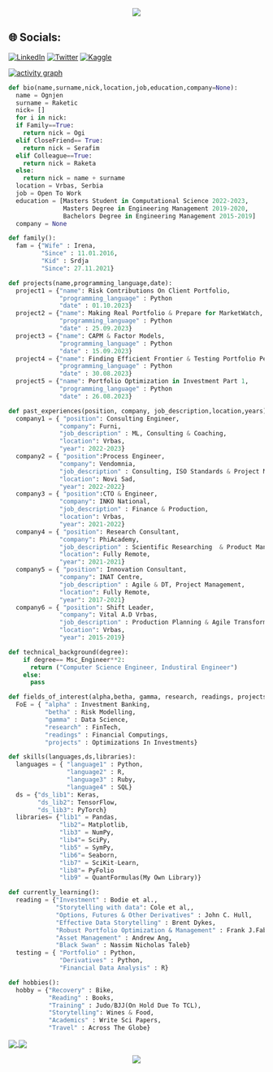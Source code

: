 <p align="center">
  <a href="https://github.com/raketic-ognjenreadme-typing-svg">
    <img src="https://readme-typing-svg.demolab.com/?lines=Ognjen%20is%20here!;Husband;Father%20of%20the%20One;Master%20in%20Engineering^2;Fields%20of%20interest:;Innovations;FinTech;Machine%20Learning;Investment;Programming; Wines&font=Roboto%20Slab%20Code&center=true&width=540&height=55&color=539BF5&vCenter=true&pause=600&size=22" /></a>
</p>

<!-- **Curriculum Vitae**: [cv.pdf]([(https://github.com/raketic-ognjen/Raketic-Ognjen/blob/main/Ognjen%20Raketic%20CV%20-%20DS.pdf)]) -->

## 🌐 Socials:
[![LinkedIn](https://img.shields.io/badge/LinkedIn-%230077B5.svg?logo=linkedin&logoColor=white)](https://linkedin.com/in/https://www.linkedin.com/in/ognjen-raketic/) [![Twitter](https://img.shields.io/badge/Twitter-%231DA1F2.svg?logo=Twitter&logoColor=white)](https://twitter.com/https://twitter.com/Ognjen_MCF) [![Kaggle](https://img.shields.io/badge/Kaggle-%231DA1F2.svg?logo=Kaggle&logoColor=white)](https://www.kaggle.com/ognjenr23)

[![activity graph](https://github-readme-activity-graph.vercel.app/graph?username=raketic-ognjen&theme=github-dark-dimmed&custom_title=Ognjen's%20Activity%20Graph&hide_border=true)](https://github.com/ashutosh00710/github-readme-activity-graph)

```py
def bio(name,surname,nick,location,job,education,company=None):
  name = Ognjen
  surname = Raketic
  nick= []
  for i in nick:
  if Family==True:
    return nick = Ogi
  elif CloseFriend== True:
    return nick = Serafim
  elif Colleague==True:
    return nick = Raketa
  else:
    return nick = name + surname
  location = Vrbas, Serbia
  job = Open To Work
  education = [Masters Student in Computational Science 2022-2023,
               Masters Degree in Engineering Management 2019-2020,
               Bachelors Degree in Engineering Management 2015-2019]
  company = None
```
```py
def family():
  fam = {"Wife" : Irena,
         "Since" : 11.01.2016,
         "Kid" : Srdja
         "Since": 27.11.2021}
```
```py
def projects(name,programming_language,date):
  project1 = {"name": Risk Contributions On Client Portfolio,
              "programming_language" : Python
              "date" : 01.10.2023}
  project2 = {"name": Making Real Portfolio & Prepare for MarketWatch,
              "programming_language" : Python
              "date" : 25.09.2023}
  project3 = {"name": CAPM & Factor Models,
              "programming_language" : Python
              "date" : 15.09.2023}
  project4 = {"name": Finding Efficient Frontier & Testing Portfolio Performances,
              "programming_language" : Python
              "date" : 30.08.2023}
  project5 = {"name": Portfolio Optimization in Investment Part 1,
              "programming_language" : Python
              "date" : 26.08.2023}
```
```py
def past_experiences(position, company, job_description,location,years):
  company1 = { "position": Consulting Engineer,
              "company": Furni,
              "job_description" : ML, Consulting & Coaching,
              "location": Vrbas,
              "year": 2022-2023}
  company2 = { "position":Process Engineer,
              "company": Vendomnia,
              "job_description" : Consulting, ISO Standards & Project Management,
              "location": Novi Sad,
              "year": 2022-2022}
  company3 = { "position":CTO & Engineer,
              "company": INKO National,
              "job_description" : Finance & Production,
              "location": Vrbas,
              "year": 2021-2022}
  company4 = { "position": Research Consultant,
              "company": PhiAcademy,
              "job_description" : Scientific Researching  & Product Management,
              "location": Fully Remote,
              "year": 2021-2021}
  company5 = { "position": Innovation Consultant,
              "company": INAT Centre,
              "job_description" : Agile & DT, Project Management,
              "location": Fully Remote,
              "year": 2017-2021}
  company6 = { "position": Shift Leader,
              "company": Vital A.D Vrbas,
              "job_description" : Production Planning & Agile Transformator,
              "location": Vrbas,
              "year": 2015-2019}
```
```py
def technical_background(degree):
    if degree== Msc_Engineer**2:
      return ("Computer Science Engineer, Industiral Engineer")
    else:
      pass
```
```py
def fields_of_interest(alpha,betha, gamma, research, readings, projects):
  FoE = { "alpha" : Investment Banking,
          "betha" : Risk Modelling,
          "gamma" : Data Science,
          "research" : FinTech,
          "readings" : Financial Computings,
          "projects" : Optimizations In Investments}
```
```py
def skills(languages,ds,libraries):
  languages = { "language1" : Python,
                "language2" : R,
                "language3" : Ruby,
                "language4" : SQL}
  ds = {"ds_lib1": Keras,
        "ds_lib2": TensorFlow,
        "ds_lib3": PyTorch}
  libraries= {"lib1" = Pandas,
              "lib2"= Matplotlib,
              "lib3" = NumPy,
              "lib4"= SciPy,
              "lib5" = SymPy,
              "lib6"= Seaborn,
              "lib7" = SciKit-Learn,
              "lib8"= PyFolio
              "lib9" = QuantFormulas(My Own Library)}
```
```py
def currently_learning():
  reading = {"Investment" : Bodie et al.,
             "Storytelling with data": Cole et al,,
             "Options, Futures & Other Derivatives" : John C. Hull,
             "Effective Data Storytelling" : Brent Dykes,
             "Robust Portfolio Optimization & Management" : Frank J.Fabozzi et al.,
             "Asset Management" : Andrew Ang,
             "Black Swan" : Nassim Nicholas Taleb}
  testing = { "Portfolio" : Python,
              "Derivatives" : Python,
              "Financial Data Analysis" : R}
```
```py
def hobbies():
  hobby = {"Recovery" : Bike,
           "Reading" : Books,
           "Training" : Judo/BJJ(On Hold Due To TCL),
           "Storytelling": Wines & Food,
           "Academics" : Write Sci Papers,
           "Travel" : Across The Globe}
```

<p>
<a href="https://github.com/raketic-ognjen/MiniProject2-QuantInvestment">
  <img align="center" src="https://github-readme-stats.vercel.app/api/pin/?username=raketic-ognjen&repo=MiniProject2-QuantInvestment&title_color=ffffff&text_color=c9cacc&icon_color=2bbc8a&bg_color=1d1f21" />
</a>
<a href="https://github.com/raketic-ognjen/Homework1_QuantInvestment">
  <img align="center" src="https://github-readme-stats.vercel.app/api/pin/?username=raketic-ognjen&repo=Homework1_QuantInvestment&title_color=ffffff&text_color=c9cacc&icon_color=2bbc8a&bg_color=1d1f21" />
</a>
  </p>
<p align="center">
  <img src="https://spotify-github-profile.vercel.app/api/view?uid=2v2d5mt10rm2k1ib8l4jv37gm&cover_image=true&&cover_image=true&theme=default&show_offline=false&background_color=121212&interchange=false">
</p>
